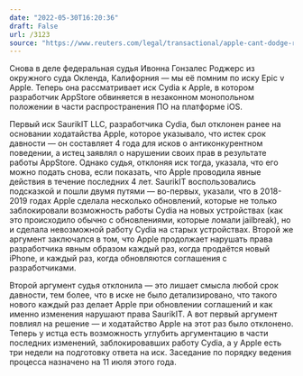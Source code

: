 ```yaml
---
date: "2022-05-30T16:20:36"
draft: False
url: /3123
source: "https://www.reuters.com/legal/transactional/apple-cant-dodge-rival-app-store-cydias-antitrust-lawsuit-2022-05-27/"
---
```


Снова в деле федеральная судья Ивонна Гонзалес Роджерс из окружного суда Окленда, Калифорния — мы её помним по иску Epic v Apple. Теперь она рассматривает иск Cydia к Apple, в котором разработчик AppStore обвиняется в незаконном монопольном положении в части распространения ПО на платформе iOS.

Первый иск SaurikIT LLC, разработчика Cydia, был отклонен ранее на основании ходатайства Apple, которое указывало, что истек срок давности — он составляет 4 года для исков о антиконкурентном поведении, а истец заявлял о нарушении своих прав в результате работы AppStore. Однако судья, отклоняя иск тогда, указала, что его можно подать снова, если показать, что Apple проводила явные действия в течение последних 4 лет. SaurikIT воспользовались подсказкой и пошли двумя путями — во-первых, указали, что в 2018-2019 годах Apple сделала несколько обновлений, которые не только заблокировали возможность работы Cydia на новых устройствах (как это происходило обычно с обновлениями, которые ломали jailbreak), но и сделала невозможной работу Cydia на старых устройствах. Второй же аргумент заключался в том, что Apple продолжает нарушать права разработчика явным образом каждый раз, когда продаётся новый iPhone, и каждый раз, когда обновляются соглашения с разработчиками.

Второй аргумент судья отклонила — это лишает смысла любой срок давности, тем более, что в иске не было детализировано, что такого нового каждый раз делает Apple при обновлении соглашений и как именно изменения нарушают права SaurikIT. А вот первый аргумент повлиял на решение — и ходатайство Apple на этот раз было отклонено. Теперь у истца есть возможность углубить аргументацию в части последних изменений, заблокировавших работу Cydia, а у Apple есть три недели на подготовку ответа на иск. Заседание по порядку ведения процесса назначено на 11 июля этого года.
